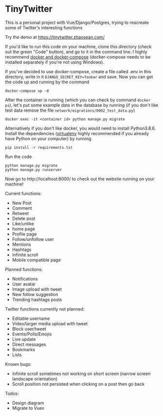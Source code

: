 # TinyTwitter


This is a personal project with Vue/Django/Postgres, trying to reacreate some of Twitter's interesting functions

Try the demo at https://tinytwitter.zhaosean.com/


If you'd like to run this code on your machine, clone this directory (check out the green "Code" button), and go to it in the command line. I highly recommend [docker and docker-compose](https://docs.docker.com/engine/install/) (docker-compose needs to be installed separately if you're not using Windows).

If you've decided to use docker-compose, create a file called .env in this directory, write in it `DJANGO_SECRET_KEY=foobar` and save. Now you can get the code up and running by the command
```
docker-compose up -d
```
After the container is running (which you can check by command `docker ps`), let's put some example data in the database by running (if you don't like test data remove the file `network/migrations/0002_test_data.py`)
```
docker exec -it <container id> python manage.py migrate
```

Alternatively if you don't like docker, you would need to install Python3.8.6. Install the dependencies ([virtualenv](https://pypi.org/project/virtualenv/) highly recommended if you already have Python on your computer) by running
```
pip install -r requirements.txt
```
Run the code
```
python manage.py migrate
python manage.py runserver
```

Now go to http://localhost:8000/ to check out the website running on your machine!


Current functions:
* New Post
* Comment
* Retweet
* Delete post
* Like/unlike
* home page
* Profile page
* Follow/unfollow user
* Mentions
* Hashtags
* Infinite scroll
* Mobile compatible page


Planned functions:
* Notifications
* User avatar
* Image upload with tweet
* New follow suggestion
* Trending hashtags posts


Twitter functions currently not planned:
* Editable username
* Video/larger media upload with tweet
* Block user/tweet
* Events/Polls/Emojis
* Live update
* Direct messages
* Bookmarks
* Lists


Known bugs:
* Infinite scroll sometimes not working on short screen (narrow screen landscape orientation)
* Scroll position not persisted when clicking on a post then go back


Todos:
* Design diagram
* Migrate to Vuex